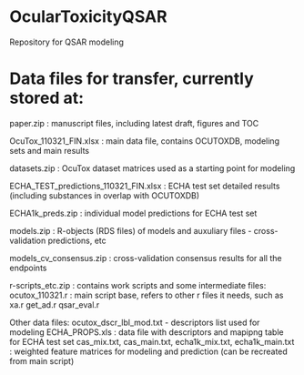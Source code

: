 # OcularToxicityQSAR

Repository for QSAR modeling

# Data files for transfer, currently stored at:

paper.zip : manuscript files, including latest draft, figures and TOC

OcuTox_110321_FIN.xlsx : main data file, contains OCUTOXDB, modeling sets and main results

datasets.zip : OcuTox dataset matrices used as a starting point for modeling

ECHA_TEST_predictions_110321_FIN.xlsx : ECHA test set detailed results (including substances in overlap with OCUTOXDB)

ECHA1k_preds.zip : individual model predictions for ECHA test set

models.zip : R-objects (RDS files) of models and auxuliary files - cross-validation predictions, etc

models_cv_consensus.zip : cross-validation consensus results for all the endpoints



r-scripts_etc.zip : contains work scripts and some intermediate files:
	ocutox_110321.r : main script base, refers to other r files it needs, such as
	xa.r
	get_ad.r
	qsar_eval.r


Other data files:
	ocutox_dscr_lbl_mod.txt - descriptors list used for modeling
	ECHA_PROPS.xls : data file with descriptors and mapipng table for ECHA test set
	cas_mix.txt, cas_main.txt, 
	echa1k_mix.txt, echa1k_main.txt : 
		weighted feature matrices for modeling and prediction (can be recreated from main script)

